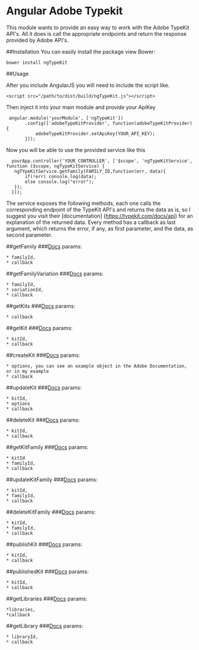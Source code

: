 # Angular Adobe Typekit

This module wants to provide an easy way to work with the Adobe TypeKit API's. All it does is call the appropriate endpoints
and return the response provided by Adobe API's.
 
##Installation
 You can easily install the package view Bower:
  
 ``` bower install ngTypeKit ```
 
##Usage
 
 After you include AngularJS you will need to include the script like.
 
 ``` <script src="/path/to/dist/build/ngTypeKit.js"></script> ```
 
  Then inject it into your main module and provide your ApiKey
  
 ```
  angular.module('yourModule', ['ngTypeKit'])
        .config(['adobeTypeKitProvider', function(adobeTypeKitProvider){
            adobeTypeKitProvider.setApiKey(YOUR_API_KEY);
        }]);
 ```
 
 Now you will be able to use the provided service like this
 
 ```
   yourApp.controller('YOUR_CONTROLLER', ['$scope', 'ngTypeKitService', function ($scope, ngTypeKitService) {
    ngTYpeKitService.getFamily(FAMILY_ID,function(err, data){
        if(!err) console.log(data);
        else console.log("error");
    });
   }]);
 ```
 
 The service exposes the following methods, each one calls the corresponding endpoint of the TypeKit API's and returns the data as is,
 so I suggest you visit their [documentation] (https://typekit.com/docs/api) for an explanation of the returned data.
 Every method has a callback as last argument, which returns the error, if any, as first parameter, and the data, as second parameter.
 
##getFamily
###[Docs](https://typekit.com/docs/api/v1/:format/families/:family)
 params: 
 
    * familyId,
    * callback
    
##getFamilyVariation
###[Docs](https://typekit.com/docs/api/v1/:format/families/:family/:variation)
 params: 
 
    * familyId,
    * variationId,
    * callback

##getKits
###[Docs](https://typekit.com/docs/api/v1/:format/kits)
 params: 
 
    * callback
    
##getKit
###[Docs](https://typekit.com/docs/api/v1/:format/kits/:kit)
 params: 
 
    * kitId,
    * callback

##createKit
###[Docs](https://typekit.com/docs/api/v1/:format/kits/:kit)
 params: 
 
    * options, you can see an example object in the Adobe Documentation, or in my example
    * callback

##updateKit
###[Docs](https://typekit.com/docs/api/v1/:format/kits/:kit)
 params: 
 
    * kitId,
    * options
    * callback
    
##deleteKit
###[Docs](https://typekit.com/docs/api/v1/:format/kits/:kit)
 params: 
 
    * kitId,
    * callback
    
##getKitFamily
###[Docs](https://typekit.com/docs/api/v1/:format/kits/:kit/families/:family)
 params: 
 
    * kitId
    * familyId,
    * callback

##updateKitFamily
###[Docs](https://typekit.com/docs/api/v1/:format/kits/:kit/families/:family)
 params: 
 
    * kitId,
    * familyId,
    * callback
    
##deleteKitFamily
###[Docs](https://typekit.com/docs/api/v1/:format/kits/:kit/families/:family)
 params: 
 
    * kitId,
    * familyId,
    * callback
 
##publishKit
###[Docs](https://typekit.com/docs/api/v1/:format/kits/:kit/publish)
 params: 
 
    * kitId,
    * callback
     
##publishedKit
###[Docs](https://typekit.com/docs/api/v1/:format/kits/:kit/published)
 params: 
  
    * kitId,
    * callback
    
##getLibraries
###[Docs](https://typekit.com/docs/api/v1/:format/libraries)
 params:
  
    *libraries,
    *callback

##getLibrary 
###[Docs](https://typekit.com/docs/api/v1/:format/libraries/:library)
 params: 
 
    * libraryId,
    * callback
 